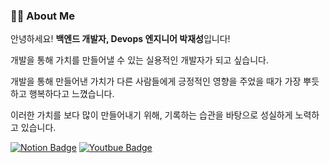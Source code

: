 ### 👨‍💻 About Me
안녕하세요! **백엔드 개발자, Devops 엔지니어 박재성**입니다! 

개발을 통해 가치를 만들어낼 수 있는 실용적인 개발자가 되고 싶습니다. 

개발을 통해 만들어낸 가치가 다른 사람들에게 긍정적인 영향을 주었을 때가 가장 뿌듯하고 행복하다고 느꼈습니다. 

이러한 가치를 보다 많이 만들어내기 위해, 기록하는 습관을 바탕으로 성실하게 노력하고 있습니다.

<div>

  [![Notion Badge](https://img.shields.io/badge/-Portfolio-000000?logo=Notion)](https://jscode.notion.site/JSCODE-a1336a6878fd4f9aa5c1520e90c3476d?pvs=4)
  [![Youtbue Badge](https://img.shields.io/badge/-youtube-red)](https://www.youtube.com/@jscode-official)

</div>
